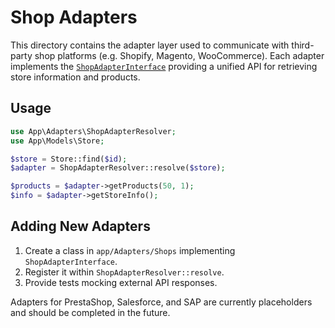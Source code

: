 # Shop Adapters

This directory contains the adapter layer used to communicate with third-party
shop platforms (e.g. Shopify, Magento, WooCommerce). Each adapter implements the
[`ShopAdapterInterface`](Contracts/ShopAdapterInterface.php) providing a unified
API for retrieving store information and products.

## Usage

```php
use App\Adapters\ShopAdapterResolver;
use App\Models\Store;

$store = Store::find($id);
$adapter = ShopAdapterResolver::resolve($store);

$products = $adapter->getProducts(50, 1);
$info = $adapter->getStoreInfo();
```

## Adding New Adapters

1. Create a class in `app/Adapters/Shops` implementing
   `ShopAdapterInterface`.
2. Register it within `ShopAdapterResolver::resolve`.
3. Provide tests mocking external API responses.

Adapters for PrestaShop, Salesforce, and SAP are currently placeholders and
should be completed in the future.
